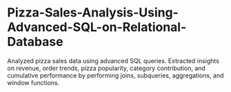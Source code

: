 # Pizza-Sales-Analysis-Using-Advanced-SQL-on-Relational-Database
Analyzed pizza sales data using advanced SQL queries. Extracted insights on revenue, order trends, pizza popularity, category contribution, and cumulative performance by performing joins, subqueries, aggregations, and window functions.

